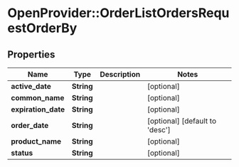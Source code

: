 # OpenProvider::OrderListOrdersRequestOrderBy

## Properties
Name | Type | Description | Notes
------------ | ------------- | ------------- | -------------
**active_date** | **String** |  | [optional] 
**common_name** | **String** |  | [optional] 
**expiration_date** | **String** |  | [optional] 
**order_date** | **String** |  | [optional] [default to &#x27;desc&#x27;]
**product_name** | **String** |  | [optional] 
**status** | **String** |  | [optional] 

